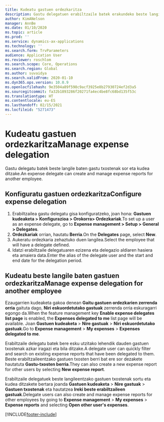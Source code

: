 ```yaml
---
title: Kudeatu gastuen ordezkaritza
description: Gastu delegatuen erabiltzaile batek erakundeko beste langile baten gastuen txostenak sor eta kudea ditzake.
author: KimANelson
manager: AnnBe
ms.date: 01/10/2020
ms.topic: article
ms.prod: ''
ms.service: dynamics-ax-applications
ms.technology: ''
ms.search.form: TrvParameters
audience: Application User
ms.reviewer: roschlom
ms.search.scope: Core, Operations
ms.search.region: Global
ms.author: suvaidya
ms.search.validFrom: 2020-01-10
ms.dyn365.ops.version: 10.0.9
ms.openlocfilehash: 9e3504a89f598c9acf3925e8b27930724ef2d3a5
ms.sourcegitcommit: fa32b1893286f20271fa4ec4be8fc68bd135f53c
ms.translationtype: HT
ms.contentlocale: eu-ES
ms.lasthandoff: 02/15/2021
ms.locfileid: "5271473"
---
```

# <a name="manage-expense-delegation"></a><span data-ttu-id="6de2f-103">Kudeatu gastuen ordezkaritza</span><span class="sxs-lookup"><span data-stu-id="6de2f-103">Manage expense delegation</span></span>

<span data-ttu-id="6de2f-104">Gastu delegatu batek beste langile baten gastu txostenak sor eta kudea ditzake.</span><span class="sxs-lookup"><span data-stu-id="6de2f-104">An expense delegate can create and manage expense reports for another employee.</span></span>

## <a name="configure-expense-delegation"></a><span data-ttu-id="6de2f-105">Konfiguratu gastuen ordezkaritza</span><span class="sxs-lookup"><span data-stu-id="6de2f-105">Configure expense delegation</span></span>

1. <span data-ttu-id="6de2f-106">Erabiltzailea gastu delegatu gisa konfiguratzeko, joan hona: **Gastuen kudeaketa > Konfigurazioa > Orokorra> Ordezkariak**.</span><span class="sxs-lookup"><span data-stu-id="6de2f-106">To set up a user as an expense delegate, go to **Expense management > Setup > General > Delegates**.</span></span>
2. <span data-ttu-id="6de2f-107">**Ordezkariak** orrian, hautatu **Berria**.</span><span class="sxs-lookup"><span data-stu-id="6de2f-107">On the **Delegates** page, select **New**.</span></span>
3. <span data-ttu-id="6de2f-108">Aukeratu ordezkaria zehaztuko duen langilea.</span><span class="sxs-lookup"><span data-stu-id="6de2f-108">Select the employee that will have a delegate defined.</span></span> 
4. <span data-ttu-id="6de2f-109">Idatzi erabiltzaile delegatuaren ezizena eta delegazio aldiaren hasiera eta amaiera data.</span><span class="sxs-lookup"><span data-stu-id="6de2f-109">Enter the alias of the delegate user and the start and end date for the delegation period.</span></span>

## <a name="manage-expense-delegation-for-another-employee"></a><span data-ttu-id="6de2f-110">Kudeatu beste langile baten gastuen ordezkaritza</span><span class="sxs-lookup"><span data-stu-id="6de2f-110">Manage expense delegation for another employee</span></span>

<span data-ttu-id="6de2f-111">Ezaugarrien kudeaketa gakoa denean **Gaitu gastuen ordezkarien zerrenda orria** gaituta dago, **Niri eskuordetutako gastuak** zerrenda orria eskuragarri egongo da.</span><span class="sxs-lookup"><span data-stu-id="6de2f-111">When the feature management key **Enable expense delegates list page** is enabled, the **Expenses delegated to me** list page will be available.</span></span> <span data-ttu-id="6de2f-112">Joan **Gastuen kudeaketa** > **Nire gastuak** > **Niri eskuordetutako gastuak**.</span><span class="sxs-lookup"><span data-stu-id="6de2f-112">Go to **Expense management** > **My expenses** > **Expenses delegated to me**.</span></span>

<span data-ttu-id="6de2f-113">Erabiltzaile delegatu batek bere esku utzitako lehendik dauden gastuen txostenak azkar iragazi eta bila ditzake.</span><span class="sxs-lookup"><span data-stu-id="6de2f-113">A delegate user can quickly filter and search on existing expense reports that have been delegated to them.</span></span> <span data-ttu-id="6de2f-114">Beste erabiltzaileentzako gastuen txosten berri bat ere sor dezakete hautatuta **Gastu-txosten berria**.</span><span class="sxs-lookup"><span data-stu-id="6de2f-114">They can also create a new expense report for other users by selecting **New expense report**.</span></span>

<span data-ttu-id="6de2f-115">Erabiltzaile delegatuek beste langileentzako gastuen txostenak sortu eta kudea ditzakete bertara joanda **Gastuen kudeaketa** > **Nire gastuak** > **Gastuen txostenak** eta hautatzea **Ireki beste erabiltzaileen gastuak**.</span><span class="sxs-lookup"><span data-stu-id="6de2f-115">Delegate users can also create and manage expense reports for other employees by going to **Expense management** > **My expenses** > **Expense reports** and selecting **Open other user's expenses**.</span></span>


[!INCLUDE[footer-include](../includes/footer-banner.md)]